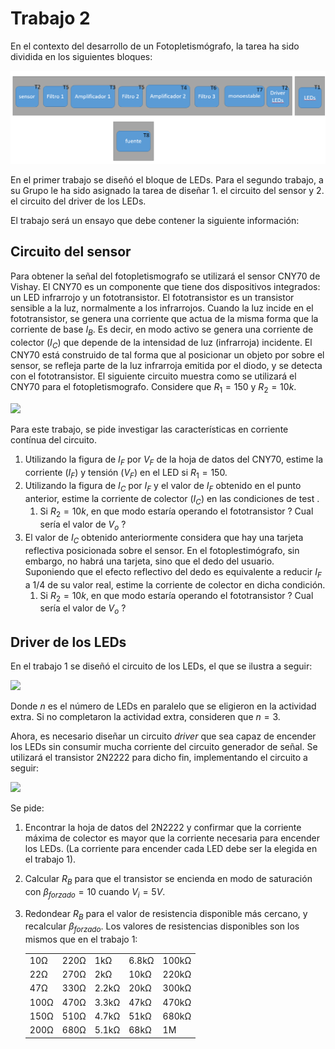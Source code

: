 # Trabajo 2

En el contexto del desarrollo de un Fotopletismógrafo, la tarea ha sido dividida en los siguientes bloques:

![TX_bloques](../img/TX_bloques.png)

En el primer trabajo se diseñó el bloque de LEDs. Para el segundo trabajo, a su Grupo le ha sido asignado la tarea de diseñar 1. el circuito del sensor y 2. el circuito del driver de los LEDs.

El trabajo será un ensayo que debe contener la siguiente información:

## Circuito del sensor
   
Para obtener la señal del fotopletismografo se utilizará el sensor CNY70 de Vishay. El CNY70 es un componente que tiene dos dispositivos integrados: un LED infrarrojo y un fototransistor. El fototransistor es un transistor sensible a la luz, normalmente a los infrarrojos. Cuando la luz incide en el fototransistor, se genera una corriente que actua de la misma forma que la corriente de base $I_B$. Es decir, en modo activo se genera una corriente de colector ($I_C$) que depende de la intensidad de luz (infrarroja) incidente. El CNY70 está construido de tal forma que al posicionar un objeto por sobre el sensor, se refleja parte de la luz infrarroja emitida por el diodo, y se detecta con el fototransistor. El siguiente circuito muestra como se utilizará el CNY70 para el fotopletismografo. Considere que $R_1 = 150$ y $R_2 = 10k$.

<img src="https://julianodb.github.io/electronic_circuits_diagrams/cny70_circuit.png" width="250">

Para este trabajo, se pide investigar las características en corriente contínua del circuito.

1. Utilizando la figura de $I_F$ por $V_F$ de la hoja de datos del CNY70, estime la corriente ($I_F$) y tensión ($V_F$) en el LED si $R_1 = 150$.
2. Utilizando la figura de $I_C$ por $I_F$ y el valor de $I_F$ obtenido en el punto anterior, estime la corriente de colector ($I_C$) en las condiciones de test . 
    1. Si $R_2=10k$, en que modo estaría operando el fototransistor ? Cual sería el valor de $V_o$ ?
3. El valor de $I_C$ obtenido anteriormente considera que hay una tarjeta reflectiva posicionada sobre el sensor. En el fotoplestimógrafo, sin embargo, no habrá una tarjeta, sino que el dedo del usuario. Suponiendo que el efecto reflectivo del dedo es equivalente a reducir $I_F$ a 1/4 de su valor real, estime la corriente de colector en dicha condición.
    1. Si $R_2=10k$, en que modo estaría operando el fototransistor ? Cual sería el valor de $V_o$ ?

## Driver de los LEDs

En el trabajo 1 se diseñó el circuito de los LEDs, el que se ilustra a seguir:

<img src="https://julianodb.github.io/electronic_circuits_diagrams/led_circuit.png" width="500">

Donde $n$ es el número de LEDs en paralelo que se eligieron en la actividad extra. Si no completaron la actividad extra, consideren que $n=3$.

Ahora, es necesario diseñar un circuito *driver* que sea capaz de encender los LEDs sin consumir mucha corriente del circuito generador de señal. Se utilizará el transistor 2N2222 para dicho fin, implementando el circuito a seguir:

<img src="https://julianodb.github.io/electronic_circuits_diagrams/led_driver.png" width="500">

Se pide:

1. Encontrar la hoja de datos del 2N2222 y confirmar que la corriente máxima de colector es mayor que la corriente necesaria para encender los LEDs. (La corriente para encender cada LED debe ser la elegida en el trabajo 1).
2. Calcular $R_B$ para que el transistor se encienda en modo de saturación con $\beta_{forzado}=10$ cuando $V_i = 5 V$.
3. Redondear $R_B$ para el valor de resistencia disponible más cercano, y recalcular $\beta_{forzado}$. Los valores de resistencias disponibles son los mismos que en el trabajo 1:

    |   |  |        |       |  |
    |------|------|-----------|------------|-------|
    | 10Ω  | 220Ω | 1kΩ       | 6.8kΩ      | 100kΩ |
    | 22Ω  | 270Ω | 2kΩ       | 10kΩ       | 220kΩ |
    | 47Ω  | 330Ω | 2.2kΩ     | 20kΩ       | 300kΩ |
    | 100Ω | 470Ω | 3.3kΩ     | 47kΩ       | 470kΩ |
    | 150Ω | 510Ω | 4.7kΩ     | 51kΩ       | 680kΩ |
    | 200Ω | 680Ω | 5.1kΩ     | 68kΩ       | 1M    |

